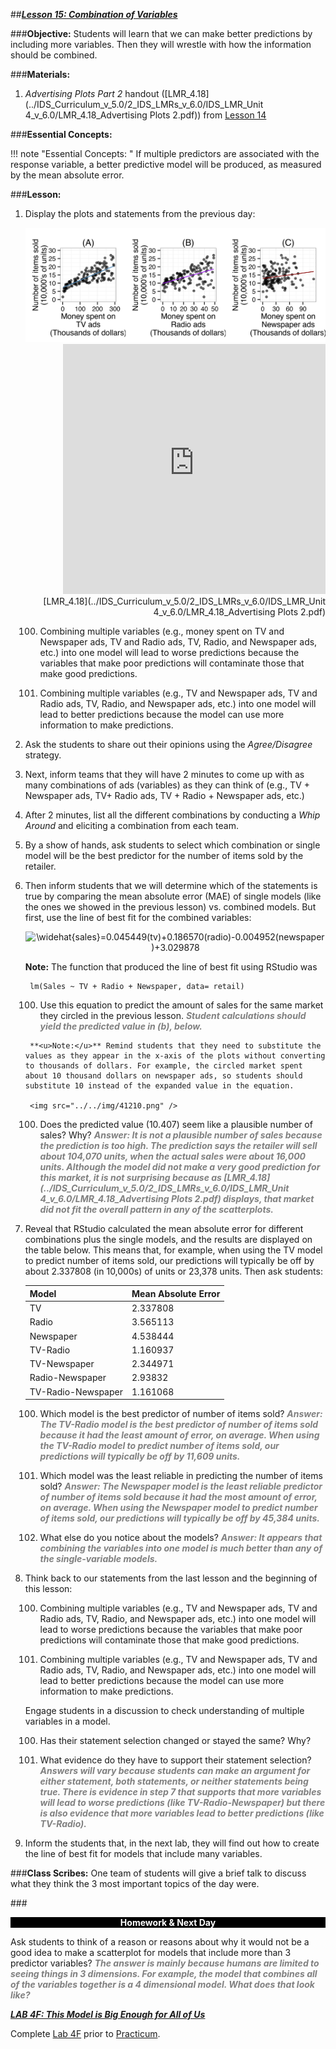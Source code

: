 ##***<u>Lesson 15: Combination of Variables</u>***

###**Objective:**
Students will learn that we can make better predictions by including more variables. Then they will wrestle
with how the information should be combined.

###**Materials:**
1. *Advertising Plots Part 2* handout ([LMR_4.18](../IDS_Curriculum_v_5.0/2_IDS_LMRs_v_6.0/IDS_LMR_Unit 4_v_6.0/LMR_4.18_Advertising Plots 2.pdf)) from [Lesson 14](lesson14.md)

###**Essential Concepts:**

!!! note "Essential Concepts: " 
    If multiple predictors are associated with the response variable, a better predictive model will be produced, as measured by the mean absolute error.

###**Lesson:**
1. Display the plots and statements from the previous day:

    <img src="../../img/41212.png" />    

    <div align="right"><iframe src="https://docs.google.com/viewerng/viewer?url=https://curriculum.idsucla.org/IDS_Curriculum_v_5.0/2_IDS_LMRs_v_6.0/IDS_LMR_Unit 4_v_6.0/LMR_4.18_Advertising Plots 2.pdf&embedded=true" style=" width:420px;height:400px;" frameborder="0"></iframe><br>[LMR_4.18](../IDS_Curriculum_v_5.0/2_IDS_LMRs_v_6.0/IDS_LMR_Unit 4_v_6.0/LMR_4.18_Advertising Plots 2.pdf)</div>

    100. Combining multiple variables (e.g., money spent on TV and Newspaper ads, TV and
    Radio ads, TV, Radio, and Newspaper ads, etc.) into one model will lead to worse
    predictions because the variables that make poor predictions will contaminate those that
    make good predictions.

    100. Combining multiple variables (e.g., TV and Newspaper ads, TV and Radio ads, TV,
    Radio, and Newspaper ads, etc.) into one model will lead to better predictions because
    the model can use more information to make predictions.

2. Ask the students to share out their opinions using the *Agree/Disagree* strategy.

3. Next, inform teams that they will have 2 minutes to come up with as many combinations of ads (variables) as they can think of (e.g., TV + Newspaper ads, TV+ Radio ads, TV + Radio +
Newspaper ads, etc.)

4. After 2 minutes, list all the different combinations by conducting a *Whip Around* and eliciting a combination from each team.

5. By a show of hands, ask students to select which combination or single model will be the best predictor for the number of items sold by the retailer.

6. Then inform students that we will determine which of the statements is true by comparing the mean absolute error (MAE) of single models (like the ones we showed in the previous lesson) vs. combined models. But first, use the line of best fit for the combined variables:

    <center><img src="https://latex.codecogs.com/gif.latex?\widehat{sales}=0.045449(tv)&plus;0.186570(radio)-0.004952(newspaper)&plus;3.029878" title="\widehat{sales}=0.045449(tv)+0.186570(radio)-0.004952(newspaper)+3.029878" /></center>

    **Note:** The function that produced the line of best fit using RStudio was

        lm(Sales ~ TV + Radio + Newspaper, data= retail)

    100. Use this equation to predict the amount of sales for the same market they circled in the previous lesson. <span style="color:grey">***Student calculations should yield the predicted value in (b), below.***</span>
    
        **<u>Note:</u>** Remind students that they need to substitute the values as they appear in the x-axis of the plots without converting to thousands of dollars. For example, the circled market spent about 10 thousand dollars on newspaper ads, so students should substitute 10 instead of the expanded value in the equation.

        <img src="../../img/41210.png" />

    100. Does the predicted value (10.407) seem like a plausible number of sales? Why? <span style="color:grey">***Answer: It is not a plausible number of sales because the prediction is too high. The prediction says the retailer will sell about 104,070 units, when the actual sales were about 16,000 units. Although the model did not make a very good prediction for this market, it is not surprising because as [LMR_4.18](../IDS_Curriculum_v_5.0/2_IDS_LMRs_v_6.0/IDS_LMR_Unit 4_v_6.0/LMR_4.18_Advertising Plots 2.pdf) displays, that market did not fit the overall pattern in any of the scatterplots.***</span>

7. Reveal that RStudio calculated the mean absolute error for different combinations plus the single models, and the results are displayed on the table below. This means that, for example, when using the TV model to predict number of items sold, our predictions will typically be off by about 2.337808 (in 10,000s) of units or 23,378 units. Then ask students:

    | Model | Mean Absolute Error |
    |--------------------|---------------------|
    | TV | 2.337808 |
    | Radio | 3.565113 |
    | Newspaper | 4.538444 |
    | TV-Radio | 1.160937 |
    | TV-Newspaper | 2.344971 |
    | Radio-Newspaper | 2.93832 |
    | TV-Radio-Newspaper | 1.161068 |

    100. Which model is the best predictor of number of items sold? <span style="color:grey">***Answer: The TV-Radio model is the best predictor of number of items sold because it had the least amount of error, on average. When using the TV-Radio model to predict number of items sold, our predictions will typically be off by 11,609 units.***</span>

    100. Which model was the least reliable in predicting the number of items sold? <span style="color:grey">***Answer: The Newspaper model is the least reliable predictor of number of items sold because it had the most amount of error, on average. When using the Newspaper model to predict number of items sold, our predictions will typically be off by 45,384 units.***</span>

    100. What else do you notice about the models? <span style="color:grey">***Answer: It appears that combining the variables into one model is much better than any of the single-variable models.***</span>

8. Think back to our statements from the last lesson and the beginning of this lesson:

    100. Combining multiple variables (e.g., TV and Newspaper ads, TV and Radio ads, TV,
    Radio, and Newspaper ads, etc.) into one model will lead to worse predictions because
    the variables that make poor predictions will contaminate those that make good
    predictions.

    100. Combining multiple variables (e.g., TV and Newspaper ads, TV and Radio ads, TV,
    Radio, and Newspaper ads, etc.) into one model will lead to better predictions because
    the model can use more information to make predictions.

    Engage students in a discussion to check understanding of multiple variables in a model.

    100. Has their statement selection changed or stayed the same? Why?

    100. What evidence do they have to support their statement selection? <span style="color:grey">***Answers will vary because students can make an argument for either statement, both statements, or neither statements being true. There is evidence in step 7 that supports that more variables will lead to worse predictions (like TV-Radio-Newspaper) but there is also evidence that more variables lead to better predictions (like TV-Radio).***</span>

9. Inform the students that, in the next lab, they will find out how to create the line of best fit for models that include many variables.

###**Class Scribes:**
One team of students will give a brief talk to discuss what they think the 3 most important topics of the day were.

###<p style="background: black; color: white; text-align: center;">**Homework & Next Day**</p>
Ask students to think of a reason or reasons about why it would not be a good idea to make a scatterplot for models that include more than 3 predictor variables? <span style="color:grey">***The answer is mainly because humans are limited to seeing things in 3 dimensions. For example, the model that combines all of the variables together is a 4 dimensional model. What does that look like?***</span>

[<u>***LAB 4F: This Model is Big Enough for All of Us***</u>](lab4f.md)

Complete [Lab 4F](lab4f.md) prior to [Practicum](practicum1.md).
